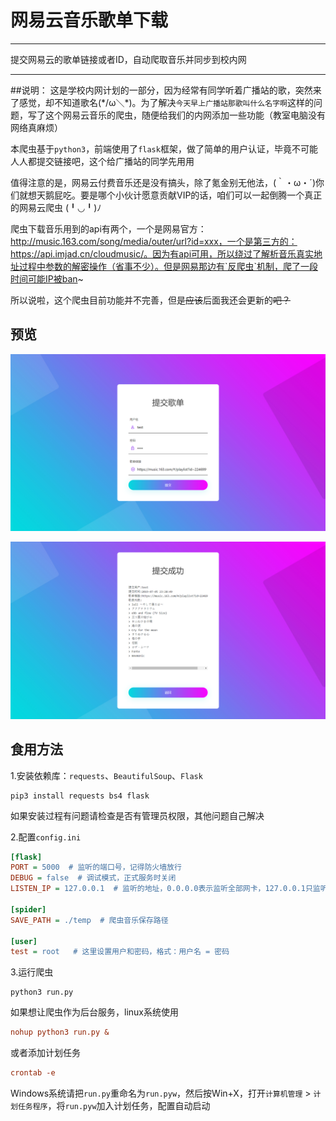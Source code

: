 # 网易云音乐歌单下载
****
提交网易云的歌单链接或者ID，自动爬取音乐并同步到校内网
****

##说明：
这是学校内网计划的一部分，因为经常有同学听着广播站的歌，突然来了感觉，却不知道歌名(\*/ω＼*)。为了解决`今天早上广播站那歌叫什么名字啊`这样的问题，写了这个网易云音乐的爬虫，随便给我们的内网添加一些功能（教室电脑没有网络真麻烦）

本爬虫基于`python3`，前端使用了`flask`框架，做了简单的用户认证，毕竟不可能人人都提交链接吧，这个给广播站的同学先用用

值得注意的是，网易云付费音乐还是没有搞头，除了氪金别无他法，(｀・ω・´)你们就想天鹅屁吃。要是哪个小伙计愿意贡献VIP的话，咱们可以一起倒腾一个真正的网易云爬虫 (╹◡╹)ﾉ

爬虫下载音乐用到的api有两个，一个是网易官方：http://music.163.com/song/media/outer/url?id=xxx，一个是第三方的：https://api.imjad.cn/cloudmusic/。因为有api可用，所以绕过了解析音乐真实地址过程中参数的解密操作（省事不少）。但是网易那边有`反爬虫`机制，爬了一段时间可能IP被ban~

所以说啦，这个爬虫目前功能并不完善，但是~~应该~~后面我还会更新的~~吧？~~

## 预览
![home](https://raw.githubusercontent.com/zaxtyson/netease_music_flask/master/png/home.png "主页")

![submit](https://raw.githubusercontent.com/zaxtyson/netease_music_flask/master/png/submit.png "提交页")

## 食用方法
1.安装依赖库：`requests`、`BeautifulSoup`、`Flask`
```
pip3 install requests bs4 flask
```
如果安装过程有问题请检查是否有管理员权限，其他问题自己解决


2.配置`config.ini`
```ini
[flask]
PORT = 5000  # 监听的端口号，记得防火墙放行
DEBUG = false  # 调试模式，正式服务时关闭
LISTEN_IP = 127.0.0.1  # 监听的地址，0.0.0.0表示监听全部网卡，127.0.0.1只监听本地网卡

[spider]
SAVE_PATH = ./temp  # 爬虫音乐保存路径

[user]
test = root   # 这里设置用户和密码，格式：用户名 = 密码
```


3.运行爬虫
```
python3 run.py
```
如果想让爬虫作为后台服务，linux系统使用
```ini
nohup python3 run.py &
```
或者添加计划任务
```ini
crontab -e
```

Windows系统请把`run.py`重命名为`run.pyw`，然后按Win+X，打开`计算机管理` > `计划任务程序`，将`run.pyw`加入计划任务，配置自动启动
